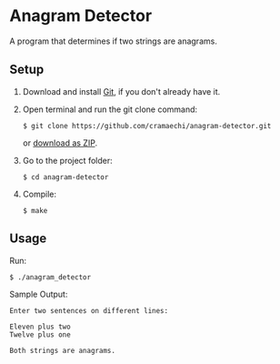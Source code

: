 # Anagram Detector
A program that determines if two strings are anagrams.

## Setup
1. Download and install [Git](https://git-scm.com/downloads), if you don't already have it.

2. Open terminal and run the git clone command:

   ```
   $ git clone https://github.com/cramaechi/anagram-detector.git
   ```
    or [download as ZIP](https://github.com/cramaechi/anagram-detector/archive/master.zip).

3. Go to the project folder:

   ```
   $ cd anagram-detector
   ```

4. Compile:

   ```
   $ make
   ```
   
## Usage
Run:

```
$ ./anagram_detector
```

Sample Output:
```
Enter two sentences on different lines:                                                                               
                                                                                                                      
Eleven plus two                                                                                                       
Twelve plus one                                                                                                       
                                                                                                                      
Both strings are anagrams. 
```

